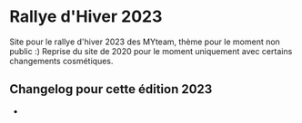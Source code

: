 # Rallye d'Hiver 2023

Site pour le rallye d'hiver 2023 des MYteam, thème pour le moment non public :)
Reprise du site de 2020 pour le moment uniquement avec certains changements cosmétiques.


## Changelog pour cette édition 2023

* 